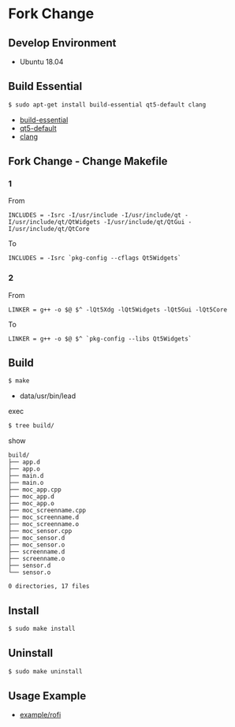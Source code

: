 
# Fork Change


## Develop Environment

* Ubuntu 18.04


## Build Essential

``` sh
$ sudo apt-get install build-essential qt5-default clang
```

* [build-essential](https://packages.ubuntu.com/bionic/build-essential)
* [qt5-default](https://packages.ubuntu.com/bionic/qt5-default)
* [clang](https://packages.ubuntu.com/bionic/clang)


## Fork Change - Change Makefile

### 1

From

```
INCLUDES = -Isrc -I/usr/include -I/usr/include/qt -I/usr/include/qt/QtWidgets -I/usr/include/qt/QtGui -I/usr/include/qt/QtCore
```

To

```
INCLUDES = -Isrc `pkg-config --cflags Qt5Widgets`
```

### 2

From

```
LINKER = g++ -o $@ $^ -lQt5Xdg -lQt5Widgets -lQt5Gui -lQt5Core
```

To

```
LINKER = g++ -o $@ $^ `pkg-config --libs Qt5Widgets`
```

## Build

``` sh
$ make
```

* data/usr/bin/lead

exec

``` sh
$ tree build/
```

show

```
build/
├── app.d
├── app.o
├── main.d
├── main.o
├── moc_app.cpp
├── moc_app.d
├── moc_app.o
├── moc_screenname.cpp
├── moc_screenname.d
├── moc_screenname.o
├── moc_sensor.cpp
├── moc_sensor.d
├── moc_sensor.o
├── screenname.d
├── screenname.o
├── sensor.d
└── sensor.o

0 directories, 17 files
```

## Install

``` sh
$ sudo make install
```


## Uninstall

``` sh
$ sudo make uninstall
```

## Usage Example

* [example/rofi](example/rofi)
